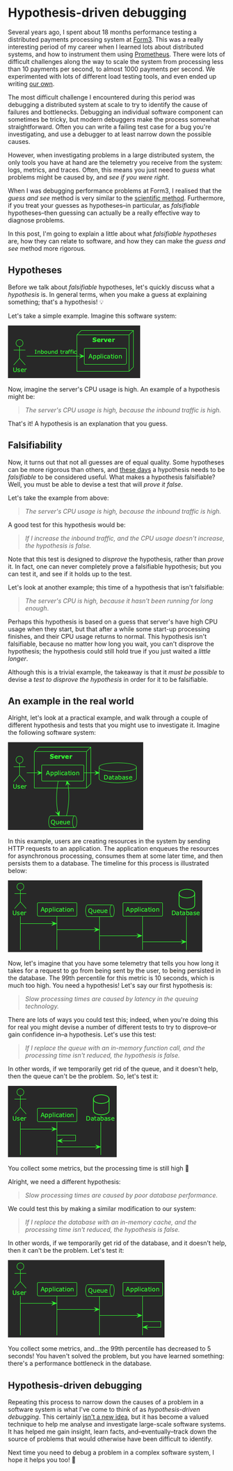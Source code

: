 

# Hypothesis-driven debugging

Several years ago, I spent about 18 months performance testing a distributed payments processing system at [Form3](https://www.form3.tech/). This was a really interesting period of my career when I learned lots about distributed systems, and how to instrument them using [Prometheus](https://prometheus.io/). There were lots of difficult challenges along the way to scale the system from processing less than 10 payments per second, to almost 1000 payments per second. We experimented with lots of different load testing tools, and even ended up writing [our own](https://github.com/form3tech-oss/f1).

The most difficult challenge I encountered during this period was debugging a distributed system at scale to try to identify the cause of failures and bottlenecks. Debugging an individual software component can sometimes be tricky, but modern debuggers make the process somewhat straightforward. Often you can write a failing test case for a bug you're investigating, and use a debugger to at least narrow down the possible causes.

However, when investigating problems in a large distributed system, the only tools you have at hand are the telemetry you receive from the system: logs, metrics, and traces. Often, this means you just need to *guess* what problems might be caused by, and *see if you were right*.

When I was debugging performance problems at Form3, I realised that the *guess and see* method is very similar to the [scientific method](https://en.wikipedia.org/wiki/Scientific_method). Furthermore, if you treat your guesses as hypotheses&#x2013;in particular, as *falsifiable* hypotheses&#x2013;then guessing can actually be a really effective way to diagnose problems.

In this post, I'm going to explain a little about what *falsifiable hypotheses* are, how they can relate to software, and how they can make the *guess and see* method more rigorous.


## Hypotheses

Before we talk about *falsifiable* hypotheses, let's quickly discuss what a *hypothesis* is. In general terms, when you make a guess at explaining something; that's a hypothesis! 💡

Let's take a simple example. Imagine this software system:

![img](hypothesis-driven-debugging-simple-example.png)

Now, imagine the server's CPU usage is high. An example of a hypothesis might be:

> *The server's CPU usage is high, because the inbound traffic is high.*

That's it! A hypothesis is an explanation that you guess.


## Falsifiability

Now, it turns out that not all guesses are of equal quality. Some hypotheses can be more rigorous than others, and [these days](https://en.wikipedia.org/wiki/The_Logic_of_Scientific_Discovery) a hypothesis needs to be *falsifiable* to be considered useful. What makes a hypothesis falsifiable? Well, you must be able to devise a test that will *prove it false*.

Let's take the example from above:

> *The server's CPU usage is high, because the inbound traffic is high.*

A good test for this hypothesis would be:

> *If I increase the inbound traffic, and the CPU usage doesn't increase, the hypothesis is false.*

Note that this test is designed to *disprove* the hypothesis, rather than *prove* it. In fact, one can never completely prove a falsifiable hypothesis; but you can test it, and see if it holds up to the test.

Let's look at another example; this time of a hypothesis that isn't falsifiable:

> *The server's CPU is high, because it hasn't been running for long enough*.

Perhaps this hypothesis is based on a guess that server's have high CPU usage when they start, but that after a while some start-up processing finishes, and their CPU usage returns to normal. This hypothesis isn't falsifiable, because no matter how long you wait, you can't disprove the hypothesis; the hypothesis could still hold true if you just waited a *little longer*.

Although this is a trivial example, the takeaway is that it *must be possible* to devise a *test to disprove the hypothesis* in order for it to be falsifiable.


## An example in the real world

Alright, let's look at a practical example, and walk through a couple of different hypothesis and tests that you might use to investigate it. Imagine the following software system:

![img](hypothesis-driven-debugging-real-world-example.png)

In this example, users are creating resources in the system by sending HTTP requests to an application. The application enqueues the resources for asynchronous processing, consumes them at some later time, and then persists them to a database. The timeline for this process is illustrated below:

![img](hypothesis-driven-debugging-real-world-timeline.png)

Now, let's imagine that you have some telemetry that tells you how long it takes for a request to go from being sent by the user, to being persisted in the database. The 99th percentile for this metric is 10 seconds, which is much too high. You need a hypothesis! Let's say our first hypothesis is:

> *Slow processing times are caused by latency in the queuing technology.*

There are lots of ways you could test this; indeed, when you're doing this for real you might devise a number of different tests to try to disprove&#x2013;or gain confidence in&#x2013;a hypothesis. Let's use this test:

> *If I replace the queue with an in-memory function call, and the processing time isn't reduced, the hypothesis is false.*

In other words, if we temporarily get rid of the queue, and it doesn't help, then the queue can't be the problem. So, let's test it:

![img](hypothesis-driven-debugging-real-world-timeline-test-1.png)

You collect some metrics, but the processing time is still high 🤔

Alright, we need a different hypothesis:

> *Slow processing times are caused by poor database performance.*

We could test this by making a similar modification to our system:

> *If I replace the database with an in-memory cache, and the processing time isn't reduced, the hypothesis is false.*

In other words, if we temporarily get rid of the database, and it doesn't help, then it can't be the problem. Let's test it:

![img](hypothesis-driven-debugging-real-world-test-2.png)

You collect some metrics, and&#x2026;the 99th percentile has decreased to 5 seconds! You haven't solved the problem, but you have learned something: there's a performance bottleneck in the database. 


## Hypothesis-driven debugging

Repeating this process to narrow down the causes of a problem in a software system is what I've come to think of as *hypothesis-driven debugging*. This certainly [isn't a new idea](https://csc151.cs.grinnell.edu/readings/hypothesis-driven-debugging.html), but it has become a valued technique to help me analyse and investigate large-scale software systems. It has helped me gain insight, learn facts, and&#x2013;eventually&#x2013;track down the source of problems that would otherwise have been difficult to identify.

Next time you need to debug a problem in a complex software system, I hope it helps you too! 🙂

